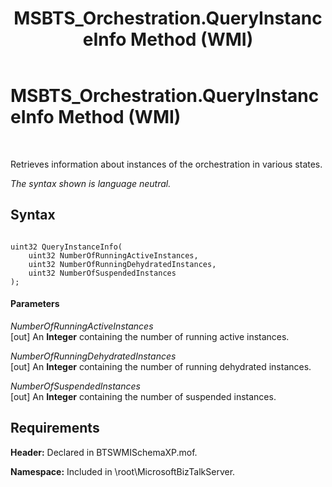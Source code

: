 ﻿---
title: MSBTS_Orchestration.QueryInstanceInfo Method (WMI)
TOCTitle: MSBTS_Orchestration.QueryInstanceInfo Method (WMI)
ms:assetid: 3e9944ca-231e-44f7-a6c4-e39cb02bf9cd
ms:mtpsurl: https://msdn.microsoft.com/en-us/library/Aa559739(v=BTS.80)
ms:contentKeyID: 51527547
ms.date: 08/30/2017
mtps_version: v=BTS.80
---

# MSBTS\_Orchestration.QueryInstanceInfo Method (WMI)

 

Retrieves information about instances of the orchestration in various states.

*The syntax shown is language neutral.*

## Syntax

``` 
  
uint32 QueryInstanceInfo(  
    uint32 NumberOfRunningActiveInstances,  
    uint32 NumberOfRunningDehydratedInstances,  
    uint32 NumberOfSuspendedInstances  
);  
```

#### Parameters

*NumberOfRunningActiveInstances*  
\[out\] An **Integer** containing the number of running active instances.

*NumberOfRunningDehydratedInstances*  
\[out\] An **Integer** containing the number of running dehydrated instances.

*NumberOfSuspendedInstances*  
\[out\] An **Integer** containing the number of suspended instances.

## Requirements

**Header:** Declared in BTSWMISchemaXP.mof.

**Namespace:** Included in \\root\\MicrosoftBizTalkServer.

